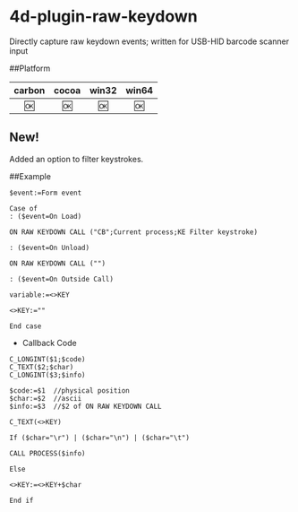 # 4d-plugin-raw-keydown
Directly capture raw keydown events; written for USB-HID barcode scanner input

##Platform

| carbon | cocoa | win32 | win64 |
|:------:|:-----:|:---------:|:---------:|
|🆗|🆗|🆗|🆗|

New!
---

Added an option to filter keystrokes.

##Example

```
$event:=Form event

Case of 
: ($event=On Load)

ON RAW KEYDOWN CALL ("CB";Current process;KE Filter keystroke)

: ($event=On Unload)

ON RAW KEYDOWN CALL ("")

: ($event=On Outside Call)

variable:=<>KEY

<>KEY:=""

End case 
```

* Callback Code

```
C_LONGINT($1;$code)
C_TEXT($2;$char)
C_LONGINT($3;$info)

$code:=$1  //physical position 
$char:=$2  //ascii
$info:=$3  //$2 of ON RAW KEYDOWN CALL

C_TEXT(<>KEY)

If ($char="\r") | ($char="\n") | ($char="\t")

CALL PROCESS($info)

Else 

<>KEY:=<>KEY+$char

End if 
```
